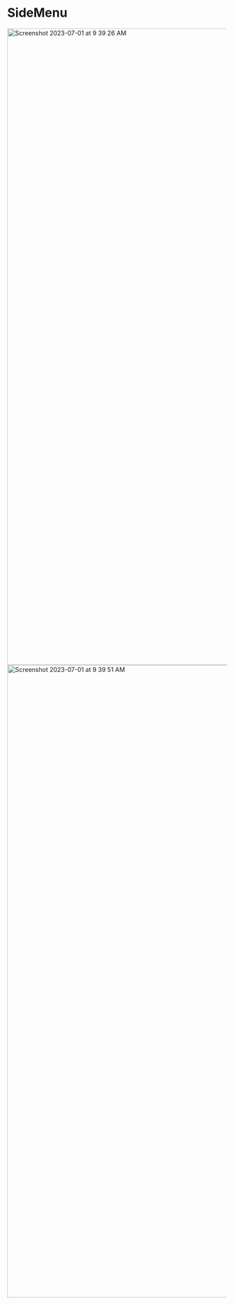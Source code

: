 # SideMenu

<img width="1461" alt="Screenshot 2023-07-01 at 9 39 26 AM" src="https://github.com/yashed/SideMenu/assets/86907536/ce0e0b0a-6ada-4e6e-8207-932fd22ca868">
<img width="1452" alt="Screenshot 2023-07-01 at 9 39 51 AM" src="https://github.com/yashed/SideMenu/assets/86907536/adf6658e-0f81-447f-89df-71c00d42713b">
